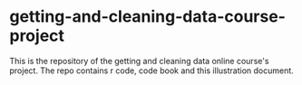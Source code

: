 # getting-and-cleaning-data-course-project
This is the repository of the getting and cleaning data online course's project. The repo contains r code, code book and this illustration document.
